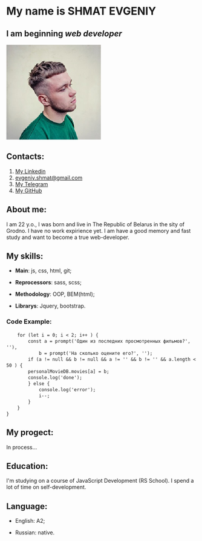 # **My name is SHMAT EVGENIY**
## I am beginning _web developer_

![My  photo](myphoto1.jpg) 
##  **Contacts**: 
1. [My Linkedin](https://www.linkedin.com/in/%D0%B6%D0%B5%D0%BD%D1%8F-%D1%88%D0%BC%D0%B0%D1%82-6680b61bb/)
2. evgeniy.shmat@gmail.com
3. [My Telegram](https://t.me/Evgenkent)
4. [My GitHub](https://github.com/evgen-kent)

## **About me**: 
 I am 22 y.o., I was born and live in The Republic of Belarus in the sity of Grodno.
I have no work expirience yet. I am have a good memory and fast study  and want to become a true web-developer.

## **My skills**:

* **Main**: js, css, html, git;

* **Reprocessors**: sass, scss;

* **Methodology**: OOP, BEM(html);

* **Librarys**: Jquery, bootstrap.

### **Code Example**:

```function rememberMyFilms () {
    for (let i = 0; i < 2; i++ ) {
        const a = prompt('Один из последних просмотренных фильмов?', ''),
            b = prompt('На сколько оцените его?', '');
        if (a != null && b != null && a != '' && b != '' && a.length < 50 ) {
        personalMovieDB.movies[a] = b; 
        console.log('done');
        } else {
            console.log('error');
            i--;
        }   
    }
}
```
## **My progect**:
In process...



## **Education**:
I'm studying on a course of JavaScript Development (RS School).
I spend a lot of time on self-development.

## **Language**:

* English: A2;

* Russian: native.